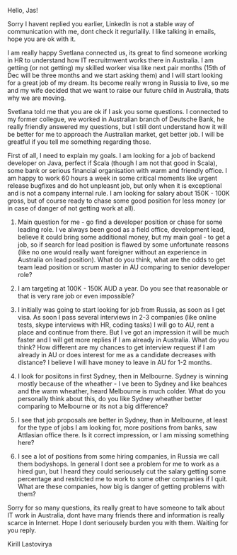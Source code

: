 Hello, Jas!

Sorry I havent replied you earlier, LinkedIn is not a stable way of communication with me, dont check it regurlalily. I like talking in emails, hope you are ok with it.

I am really happy Svetlana connected us, its great to find someone working in HR to understand how IT recruitmwent works there in Australia. I am getting (or not getting) my skilled worker visa like next pair months (15th of Dec will be three months and we start asking them) and I will start looking for a great job of my dream. Its become really wrong in Russia to live, so me and my wife decided that we want to raise our future child in Australia, thats why we are moving.

Svetlana told me that you are ok if I ask you some questions. I connected to my former collegue, we worked in Australian branch of Deutsche Bank, he really friendly answered my questions, but I still dont understand how it will be better for me to approach the Australian market, get better job. I will be greatful if you tell me something regarding those.

First of all, I need to explain my goals. I am looking for a job of backend developer on Java, perfect if Scala (though I am not that good in Scala), some bank or serious financial organisation with warm and friendly office. I am happy to work 60 hours a week in some critical moments like urgent release bugfixes and do hot unpleasnt job, but only when it is exceptional and is not a company internal rule. I am looking for salary about 150K - 100K gross, but of course ready to chase some good position for less money (or in case of danger of not getting work at all).

1. Main question for me - go find a developer position or chase for some leading role. I ve always been good as a field office, development lead, believe it could bring some additional money, but my main goal - to get a job, so if search for lead position is flawed by some unfortunate reasons (like no one would really want foreigner without an experience in Australia on lead position). What do you think, what are the odds to get team lead position or scrum master in AU comparing to senior developer role?

2. I am targeting at 100K - 150K AUD a year. Do you see that reasonable or that is very rare job or even impossible? 

3. I initially was going to start looking for job from Russia, as soon as I get visa. As soon I pass several interviews in 2-3 companies (like online tests, skype interviews with HR, coding tasks) I will go to AU, rent a place and continue from there. But I ve got an impression it will be much faster and I will get more replies if I am already in Australia. What do you think? How different are my chances to get interview request if I am already in AU or does interest for me as a candidate decreases with distance? I believe I will have money to leave in AU for 1-2 months.

4. I look for posiitons in first Sydney, then in Melbourne. Sydney is winning mostly because of the wheather - I ve been to Sydney and like beahces and the warm wheather, heard Melbourne is much colder. What do you personally think about this, do you like Sydney wheather better comparing to Melbourne or its not a big difference? 

5. I see that job proposals are better in Sydney, than in Melbourne, at least for the type of jobs I am looking for, more positions from banks, saw Attlasian office there. Is it correct impression, or I am missing something here?

6. I see a lot of positions from some hiring companies, in Russia we call them bodyshops. In general I dont see a problem for me to work as a hired gun, but I heard they could seriousely cut the salary getting some percentage and restricted me to work to some other companies if I quit. What are these companies, how big is danger of getting problems with them?

Sorry for so many questions, its really great to have someone to talk about IT work in Australia, dont have many friends there and information is really scarce in Internet. Hope I dont seriousely burden you with them. Waiting for you reply.

Kirill Lastovirya


